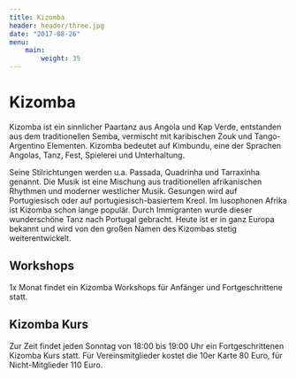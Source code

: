 ```yaml
---
title: Kizomba
header: header/three.jpg
date: "2017-08-26"
menu: 
    main:
        weight: 35
---
```


# Kizomba

Kizomba ist ein sinnlicher Paartanz aus Angola und Kap Verde, entstanden aus dem traditionellen Semba, vermischt mit karibischen Zouk und Tango-Argentino Elementen. 
Kizomba bedeutet auf Kimbundu, eine der Sprachen Angolas, Tanz, Fest, Spielerei und Unterhaltung.

Seine Stilrichtungen werden u.a. Passada, Quadrinha und Tarraxinha genannt. Die Musik ist eine Mischung aus traditionellen afrikanischen Rhythmen und moderner westlicher Musik. 
Gesungen wird auf Portugiesisch oder auf portugiesisch-basiertem Kreol. Im lusophonen Afrika ist Kizomba schon lange populär. 
Durch Immigranten wurde dieser wunderschöne Tanz nach Portugal gebracht. Heute ist er in ganz Europa bekannt und wird von den großen Namen des Kizombas stetig weiterentwickelt.

## Workshops

1x Monat findet ein Kizomba Workshops für Anfänger und Fortgeschrittene statt.

## Kizomba Kurs

Zur Zeit findet jeden Sonntag von 18:00 bis 19:00 Uhr ein Fortgeschrittenen Kizomba Kurs statt. 
Für Vereinsmitglieder kostet die 10er Karte 80 Euro, für Nicht-Mitglieder 110 Euro.

